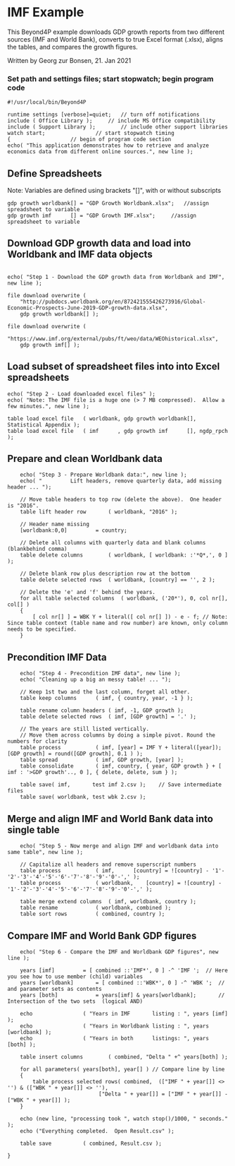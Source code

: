 # IMF Example

This Beyond4P example downloads GDP growth reports from two different sources (IMF and World Bank), converts to true Excel format (.xlsx), aligns the tables, and compares the growth figures.

Written by Georg zur Bonsen, 21. Jan 2021

### Set path and settings files; start stopwatch; begin program code

```text
#!/usr/local/bin/Beyond4P

runtime settings [verbose]=quiet;  	// turn off notifications
include ( Office Library );		// include MS Office compatibility
include ( Support Library );		// include other support libraries
watch start;				// start stopwatch timing
{					// begin of program code section
echo( "This application demonstrates how to retrieve and analyze economics data from different online sources.", new line );

```


## Define Spreadsheets

Note: Variables are defined using brackets "[]", with or without subscripts
	
```text
gdp growth worldbank[] = "GDP Growth Worldbank.xlsx";	//assign spreadsheet to variable
gdp growth imf      [] = "GDP Growth IMF.xlsx";		//assign spreadsheet to variable
```

## Download GDP growth data and load into Worldbank and IMF data objects

```text

echo( "Step 1 - Download the GDP growth data from Worldbank and IMF", new line );

file download overwrite	( 
	"http://pubdocs.worldbank.org/en/872421555426273916/Global-Economic-Prospects-June-2019-GDP-growth-data.xlsx", 
	gdp growth worldbank[] );
	
file download overwrite	( 
	"https://www.imf.org/external/pubs/ft/weo/data/WEOhistorical.xlsx", 
	gdp growth imf[] );
```

## Load subset of spreadsheet files into  into Excel spreadsheets

```text
echo( "Step 2 - Load downloaded excel files" );
echo( "Note: The IMF file is a huge one (> 7 MB compressed).  Allow a few minutes.", new line );

table load excel file	( worldbank, gdp growth worldbank[], Statistical Appendix );
table load excel file	( imf      , gdp growth imf      [], ngdp_rpch );
```

## Prepare and clean Worldbank data

```text
	echo( "Step 3 - Prepare Worldbank data:", new line );
	echo( "         Lift headers, remove quarterly data, add missing header ... ");

	// Move table headers to top row (delete the above).  One header is "2016".
	table lift header row		( worldbank, "2016" );				
	
	// Header name missing
	[worldbank:0,0] 		= country;					
	
	// Delete all columns with quarterly data and blank columns (blankbehind comma)
	table delete columns 		( worldbank, [ worldbank: :'*Q*,', 0 ] );	
	
	// Delete blank row plus description row at the bottom
	table delete selected rows	( worldbank, [country] == '', 2 );		
	
	// Delete the 'e' and 'f' behind the years.
	for all table selected columns	( worldbank, ('20*'), 0, col nr[], col[] )
	{
		[ col nr[] ] = WBK Y + literal([ col nr[] ]) - e - f; // Note: Since table context (table name and row number) are known, only column needs to be specified.
	}
```

## Precondition IMF Data

```text
	echo( "Step 4 - Precondition IMF data", new line );
	echo( "Cleaning up a big an messy table! ... ");

	// Keep 1st two and the last column, forget all other.
	table keep columns 		( imf, { country, year, -1 } ); 
	
	table rename column headers	( imf, -1, GDP growth );
	table delete selected rows	( imf, [GDP growth] = '.' );

	// The years are still listed vertically.  
	// Move them across columns by doing a simple pivot. Round the numbers for clarity
	table process			( imf, [year] = IMF Y + literal([year]); [GDP growth] = round([GDP growth], 0.1 ) ); 
	table spread 			( imf, GDP growth, [year] );
	table consolidate		( imf, country, { year, GDP growth } + [ imf : '>GDP growth'.., 0 ], { delete, delete, sum } );

	table save( imf,       test imf 2.csv );	// Save intermediate files
	table save( worldbank, test wbk 2.csv );
```

## Merge and align IMF and World Bank data into single table

```text
	echo( "Step 5 - Now merge and align IMF and worldbank data into same table", new line );

	// Capitalize all headers and remove superscript numbers
	table process			( imf, 		[country] = ![country] - '1'-'2'-'3'-'4'-'5'-'6'-'7'-'8'-'9'-'0'-',' );
	table process			( worldbank, 	[country] = ![country] - '1'-'2'-'3'-'4'-'5'-'6'-'7'-'8'-'9'-'0'-',' );

	table merge extend columns	( imf, worldbank, country );
	table rename			( worldbank, combined );
	table sort rows			( combined, country );
```

## Compare IMF and World Bank GDP figures

```text
	echo( "Step 6 - Compare the IMF and Worldbank GDP figures", new line );

	years [imf]			= [ combined ::'IMF*', 0 ] -^ 'IMF ';  // Here you see how to use member (child) variables
	years [worldbank]		= [ combined ::'WBK*', 0 ] -^ 'WBK ';  // and parameter sets as contents
	years [both]			= years[imf] & years[worldbank];       // Intersection of the two sets  (logical AND)

	echo				( "Years in IMF       listing : ", years [imf]       );
	echo				( "Years in Worldbank listing : ", years [worldbank] );
	echo				( "Years in both      listings: ", years [both] );

	table insert columns		( combined, "Delta " +^ years[both] );

	for all parameters( years[both], year[] ) // Compare line by line
	{
		table process selected rows( combined,  (["IMF " + year[]] <> '') & (["WBK " + year[]] <> ''), 
							 ["Delta " + year[]] = ["IMF " + year[]] - ["WBK " + year[]] );
	}

	echo (new line, "processing took ", watch stop()/1000, " seconds."  );
	echo ("Everything completed.  Open Result.csv" );

	table save			( combined, Result.csv );

}

```
